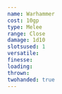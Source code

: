 ```yaml
---
name: Warhammer
cost: 10gp
type: Melee
range: Close
damage: 1d10
slotsused: 1
versatile: 
finesse: 
loading: 
thrown: 
twohanded: true
---
```

